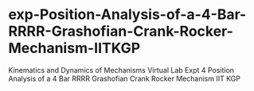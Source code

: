 # exp-Position-Analysis-of-a-4-Bar-RRRR-Grashofian-Crank-Rocker-Mechanism-IITKGP
Kinematics and Dynamics of Mechanisms Virtual Lab Expt 4 Position Analysis of a 4 Bar RRRR Grashofian Crank Rocker Mechanism IIT KGP
